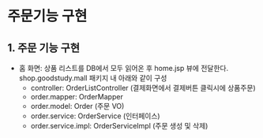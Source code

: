 
# 주문기능 구현
  
## 1.	주문 기능 구현
* 홈 화면: 상품 리스트를 DB에서 모두 읽어온 후 home.jsp 뷰에 전달한다.  
shop.goodstudy.mall 패키지 내 아래와 같이 구성  
	- controller: OrderListController (결제화면에서 결제버튼 클릭시에 상품주문)  
	- order.mapper: OrderMapper
	- order.model: Order (주문 VO)  
	- order.service: OrderService (인터페이스)  
	- order.service.impl: OrderServiceImpl (주문 생성 및 삭제)  
  
  
  
  
